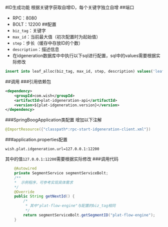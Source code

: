 #ID生成功能
根据关键字获取自增ID，每个关键字独立自增
##端口
+ RPC：8080
+ BOLT：12200
##配置
+ `biz_tag`：关键字
+ `max_id`：当前最大值（初次配置时为起始值）
+ `step`：步长（缓存中存放ID的个数）
+ `description`：描述信息
+ 在idgeneration数据库中中执行以下sql进行配置，sql中的values需要根据实际修改
```sql
insert into leaf_alloc(biz_tag, max_id, step, description) values('leaf-segment-test', 1, 2000, '测试用ID')
```
##调用
###引用依赖包
```xml
<dependency>
    <groupId>com.wish</groupId>
    <artifactId>plat-idgeneration-api</artifactId>
    <version>${plat-idgeneration.version}</version>
</dependency>
```
###SpringBoogApplication类配置
增加以下注解
```java
@ImportResource({"classpath*:rpc-start-idgeneration-client.xml"})
```
###application.properties配置
```properties
wish.plat.idgeneration.url=127.0.0.1:12200
```
其中的值`127.0.0.1:12200`需要根据实际修改
###调用代码
```java
    @Autowired
    private SegmentService segmentServiceBolt;
    /**
    *  示例程序，可参考实现具体需求
    */
    @Override
    public String getNextId() {
        /*
         * 其中"plat-flow-engine"与配置的biz_tag相同
         */
        return segmentServiceBolt.getSegmentID("plat-flow-engine");
    }
```
